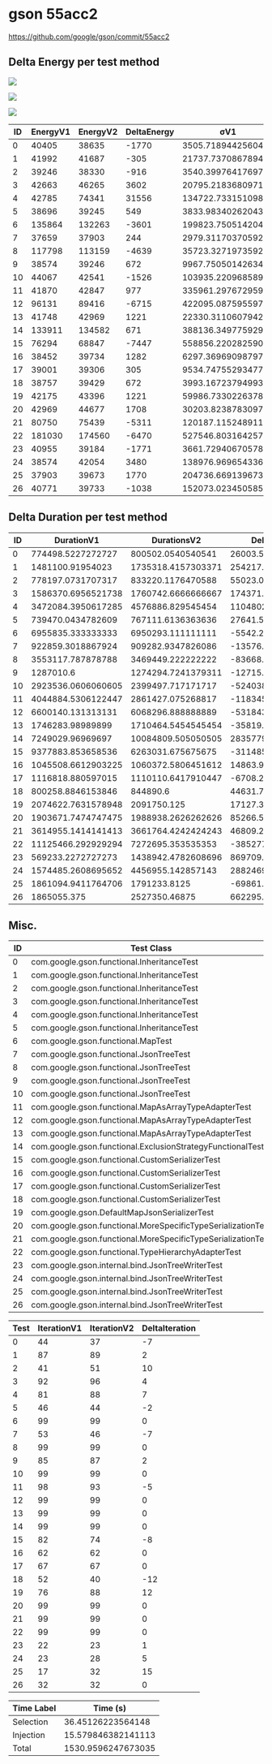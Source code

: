 # gson 55acc2


https://github.com/google/gson/commit/55acc2



## Delta Energy per test method

![](./gson_delta_energy_0_v.png)

![](./gson_delta_energy_1_v.png)

![](./gson_delta_energy_2_v.png)


| ID | EnergyV1 | EnergyV2 | DeltaEnergy | σV1 | σV2 |
| --- | --- | --- | --- | --- | --- |
| 0 | 40405 | 38635 | -1770 | 3505.7189442560425 | 4004.1984148160655 |
| 1 | 41992 | 41687 | -305 | 21737.73708678941 | 26886.55468759561 |
| 2 | 39246 | 38330 | -916 | 3540.3997641769797 | 3662.269640278883 |
| 3 | 42663 | 46265 | 3602 | 20795.218368097103 | 19522.830604512757 |
| 4 | 42785 | 74341 | 31556 | 134722.7331510988 | 140105.8079623538 |
| 5 | 38696 | 39245 | 549 | 3833.9834026204385 | 3438.2048232338143 |
| 6 | 135864 | 132263 | -3601 | 199823.75051420464 | 198557.06915290366 |
| 7 | 37659 | 37903 | 244 | 2979.3117037059233 | 3318.1198373775605 |
| 8 | 117798 | 113159 | -4639 | 35723.32719735925 | 35701.93171812804 |
| 9 | 38574 | 39246 | 672 | 9967.750501426342 | 14465.226476959368 |
| 10 | 44067 | 42541 | -1526 | 103935.22096858991 | 85034.45102391428 |
| 11 | 41870 | 42847 | 977 | 335961.2976729592 | 210610.352420908 |
| 12 | 96131 | 89416 | -6715 | 422095.0875955975 | 386091.4904994924 |
| 13 | 41748 | 42969 | 1221 | 22330.31106079423 | 19356.080733334726 |
| 14 | 133911 | 134582 | 671 | 388136.34977592976 | 492683.7072987033 |
| 15 | 76294 | 68847 | -7447 | 558856.2202825908 | 408421.2613072332 |
| 16 | 38452 | 39734 | 1282 | 6297.3696909879745 | 6808.578374123844 |
| 17 | 39001 | 39306 | 305 | 9534.74755293477 | 7072.279305229254 |
| 18 | 38757 | 39429 | 672 | 3993.1672379499323 | 7940.467613906627 |
| 19 | 42175 | 43396 | 1221 | 59986.7330226378 | 55902.3157941386 |
| 20 | 42969 | 44677 | 1708 | 30203.82387830971 | 45653.292876086736 |
| 21 | 80750 | 75439 | -5311 | 120187.11524891146 | 125399.73856307671 |
| 22 | 181030 | 174560 | -6470 | 527546.8031642574 | 337001.7309870786 |
| 23 | 40955 | 39184 | -1771 | 3661.7294067057833 | 121143.34059169923 |
| 24 | 38574 | 42054 | 3480 | 138976.96965433683 | 284654.79485903366 |
| 25 | 37903 | 39673 | 1770 | 204736.66913967393 | 150277.69049407632 |
| 26 | 40771 | 39733 | -1038 | 152073.02345058555 | 194637.57491922396 |

## Delta Duration per test method


| ID | DurationV1 | DurationsV2 | DeltaDuration |
| --- | --- | --- | --- |
| 0 | 774498.5227272727 | 800502.0540540541 | 26003.531326781376 |
| 1 | 1481100.91954023 | 1735318.4157303371 | 254217.4961901072 |
| 2 | 778197.0731707317 | 833220.1176470588 | 55023.04447632714 |
| 3 | 1586370.6956521738 | 1760742.6666666667 | 174371.9710144929 |
| 4 | 3472084.3950617285 | 4576886.829545454 | 1104802.4344837256 |
| 5 | 739470.0434782609 | 767111.6136363636 | 27641.570158102782 |
| 6 | 6955835.333333333 | 6950293.111111111 | -5542.222222222015 |
| 7 | 922859.3018867924 | 909282.9347826086 | -13576.367104183766 |
| 8 | 3553117.787878788 | 3469449.222222222 | -83668.56565656606 |
| 9 | 1287010.6 | 1274294.7241379311 | -12715.875862068962 |
| 10 | 2923536.0606060605 | 2399497.717171717 | -524038.3434343436 |
| 11 | 4044884.5306122447 | 2861427.075268817 | -1183457.4553434276 |
| 12 | 6600140.131313131 | 6068296.888888889 | -531843.2424242422 |
| 13 | 1746283.98989899 | 1710464.5454545454 | -35819.444444444496 |
| 14 | 7249029.96969697 | 10084809.505050505 | 2835779.535353535 |
| 15 | 9377883.853658536 | 6263031.675675675 | -3114852.177982861 |
| 16 | 1045508.6612903225 | 1060372.5806451612 | 14863.919354838668 |
| 17 | 1116818.880597015 | 1110110.6417910447 | -6708.238805970177 |
| 18 | 800258.8846153846 | 844890.6 | 44631.71538461535 |
| 19 | 2074622.7631578948 | 2091750.125 | 17127.361842105165 |
| 20 | 1903671.7474747475 | 1988938.2626262626 | 85266.51515151514 |
| 21 | 3614955.1414141413 | 3661764.4242424243 | 46809.28282828303 |
| 22 | 11125466.292929294 | 7272695.353535353 | -3852770.9393939404 |
| 23 | 569233.2272727273 | 1438942.4782608696 | 869709.2509881423 |
| 24 | 1574485.2608695652 | 4456955.142857143 | 2882469.8819875773 |
| 25 | 1861094.9411764706 | 1791233.8125 | -69861.1286764706 |
| 26 | 1865055.375 | 2527350.46875 | 662295.09375 |

## Misc.

| ID | Test Class | Test Method |
| --- | --- | --- |
| 0 | com.google.gson.functional.InheritanceTest | testBaseSerializedAsSubWhenSpecifiedWithExplicitType |
| 1 | com.google.gson.functional.InheritanceTest | testClassWithBaseArrayFieldSerialization |
| 2 | com.google.gson.functional.InheritanceTest | testBaseSerializedAsSub |
| 3 | com.google.gson.functional.InheritanceTest | testClassWithBaseCollectionFieldSerialization |
| 4 | com.google.gson.functional.InheritanceTest | testClassWithBaseFieldSerialization |
| 5 | com.google.gson.functional.InheritanceTest | testBaseSerializedAsBaseWhenSpecifiedWithExplicitType |
| 6 | com.google.gson.functional.MapTest | testInterfaceTypeMapWithSerializer |
| 7 | com.google.gson.functional.JsonTreeTest | testJsonTreeNull |
| 8 | com.google.gson.functional.JsonTreeTest | testJsonTreeToString |
| 9 | com.google.gson.functional.JsonTreeTest | testToJsonTreeObjectType |
| 10 | com.google.gson.functional.JsonTreeTest | testToJsonTree |
| 11 | com.google.gson.functional.MapAsArrayTypeAdapterTest | testMultipleEnableComplexKeyRegistrationHasNoEffect |
| 12 | com.google.gson.functional.MapAsArrayTypeAdapterTest | testSerializeComplexMapWithTypeAdapter |
| 13 | com.google.gson.functional.MapAsArrayTypeAdapterTest | testMapWithTypeVariableSerialization |
| 14 | com.google.gson.functional.ExclusionStrategyFunctionalTest | testExclusionStrategyWithMode |
| 15 | com.google.gson.functional.CustomSerializerTest | testSubClassSerializerInvokedForBaseClassFieldsHoldingSubClassInstances |
| 16 | com.google.gson.functional.CustomSerializerTest | testBaseClassSerializerInvokedForBaseClassFieldsHoldingSubClassInstances |
| 17 | com.google.gson.functional.CustomSerializerTest | testSubClassSerializerInvokedForBaseClassFieldsHoldingArrayOfSubClassInstances |
| 18 | com.google.gson.functional.CustomSerializerTest | testBaseClassSerializerInvokedForBaseClassFields |
| 19 | com.google.gson.DefaultMapJsonSerializerTest | testNonEmptyMapSerialization |
| 20 | com.google.gson.functional.MoreSpecificTypeSerializationTest | testMapOfParameterizedSubclassFields |
| 21 | com.google.gson.functional.MoreSpecificTypeSerializationTest | testMapOfSubclassFields |
| 22 | com.google.gson.functional.TypeHierarchyAdapterTest | testTypeHierarchy |
| 23 | com.google.gson.internal.bind.JsonTreeWriterTest | testSerializeNullsTrue |
| 24 | com.google.gson.internal.bind.JsonTreeWriterTest | testObject |
| 25 | com.google.gson.internal.bind.JsonTreeWriterTest | testNestedObject |
| 26 | com.google.gson.internal.bind.JsonTreeWriterTest | testSerializeNullsFalse |




| Test | IterationV1 | IterationV2 | DeltaIteration |
| --- | --- | --- | --- |
| 0 | 44 | 37 | -7 |
| 1 | 87 | 89 | 2 |
| 2 | 41 | 51 | 10 |
| 3 | 92 | 96 | 4 |
| 4 | 81 | 88 | 7 |
| 5 | 46 | 44 | -2 |
| 6 | 99 | 99 | 0 |
| 7 | 53 | 46 | -7 |
| 8 | 99 | 99 | 0 |
| 9 | 85 | 87 | 2 |
| 10 | 99 | 99 | 0 |
| 11 | 98 | 93 | -5 |
| 12 | 99 | 99 | 0 |
| 13 | 99 | 99 | 0 |
| 14 | 99 | 99 | 0 |
| 15 | 82 | 74 | -8 |
| 16 | 62 | 62 | 0 |
| 17 | 67 | 67 | 0 |
| 18 | 52 | 40 | -12 |
| 19 | 76 | 88 | 12 |
| 20 | 99 | 99 | 0 |
| 21 | 99 | 99 | 0 |
| 22 | 99 | 99 | 0 |
| 23 | 22 | 23 | 1 |
| 24 | 23 | 28 | 5 |
| 25 | 17 | 32 | 15 |
| 26 | 32 | 32 | 0 |



| Time Label | Time (s) |
| --- | --- |
| Selection | 36.45126223564148 |
| Injection | 15.579846382141113 |
| Total | 1530.9596247673035 |


